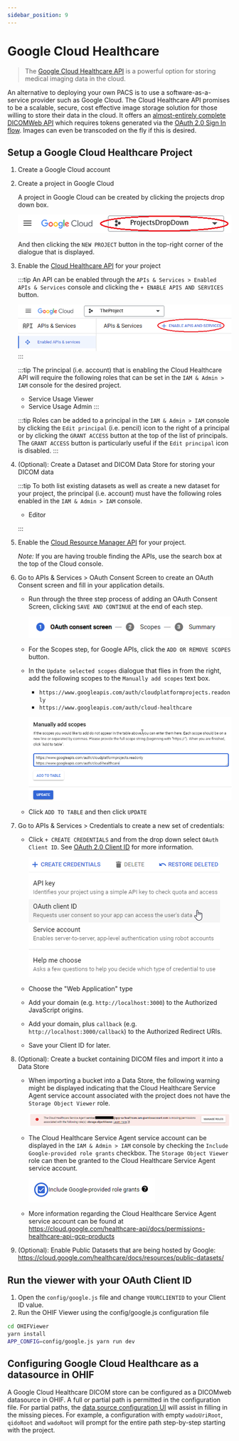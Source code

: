 ```yaml
---
sidebar_position: 9
---
```


# Google Cloud Healthcare

> The [Google Cloud Healthcare API](https://cloud.google.com/healthcare/) is a
> powerful option for storing medical imaging data in the cloud.

An alternative to deploying your own PACS is to use a software-as-a-service
provider such as Google Cloud. The Cloud Healthcare API promises to be a
scalable, secure, cost effective image storage solution for those willing to
store their data in the cloud. It offers an
[almost-entirely complete DICOMWeb API](https://cloud.google.com/healthcare/docs/dicom)
which requires tokens generated via the
[OAuth 2.0 Sign In flow](https://developers.google.com/identity/protocols/oauth2).
Images can even be transcoded on the fly if this is desired.

## Setup a Google Cloud Healthcare Project

1. Create a Google Cloud account
2. Create a project in Google Cloud

    A project in Google Cloud can be created by clicking the projects drop down box.

    ![Google projects drop down](../assets/img/google-projects-drop-down.png)

    And then clicking the `NEW PROJECT` button in the top-right corner of the
    dialogue that is displayed.

3. Enable the [Cloud Healthcare API](https://cloud.google.com/healthcare/) for your project

   :::tip
   An API can be enabled through the `APIs & Services > Enabled APIs & Services`
   console and clicking the `+ ENABLE APIS AND SERVICES` button.

   ![Google enable apis](../assets/img/google-enable-apis.png)
   :::

   :::tip
   The principal (i.e. account) that is enabling the Cloud Healthcare API will require
   the following roles that can be set in the `IAM & Admin > IAM` console for the
   desired project.
    - Service Usage Viewer
    - Service Usage Admin
   :::

   :::tip
   Roles can be added to a principal in the `IAM & Admin > IAM` console by clicking
   the `Edit principal` (i.e. pencil) icon to the right of a principal or by clicking the
   `GRANT ACCESS` button at the top of the list of principals. The `GRANT ACCESS`
   button is particularly useful if the `Edit principal` icon is disabled.
   :::

4. (Optional): Create a Dataset and DICOM Data Store for storing your DICOM data

    :::tip
    To both list existing datasets as well as create a new dataset for your project,
    the principal (i.e. account) must have the following roles enabled
    in the `IAM & Admin > IAM` console.

    - Editor

    :::

5. Enable the [Cloud Resource Manager API](https://cloud.google.com/resource-manager/) for your project.

   _Note:_ If you are having trouble finding the APIs, use the search box at
    the top of the Cloud console.

6. Go to APIs & Services > OAuth Consent Screen to create an OAuth Consent screen and fill in your application details.

   - Run through the three step process of adding an OAuth Consent Screen, clicking `SAVE AND CONTINUE` at the end of each step.

      ![Google OAuth Consent Screen steps](../assets/img/google-oauth-consent-steps.png)
   - For the Scopes step, for Google APIs, click the `ADD OR REMOVE SCOPES` button.
   - In the `Update selected scopes` dialogue that flies in from the right, add the
   following scopes to the `Manually add scopes` text box.
     - `https://www.googleapis.com/auth/cloudplatformprojects.readonly`
     - `https://www.googleapis.com/auth/cloud-healthcare`

      ![Google Manually Add Scopes](../assets/img/google-manually-add-scopes.png)

   - Click `ADD TO TABLE` and then click `UPDATE`


7. Go to APIs & Services > Credentials to create a new set of credentials:

    - Click `+ CREATE CREDENTIALS` and from the drop down select `OAuth Client ID`.
    See [OAuth 2.0 Client ID](https://developers.google.com/identity/protocols/oauth2/) for more information.

      ![Google Create Credentials](../assets/img/google-create-credentials.png)

    - Choose the "Web Application" type
    - Add your domain (e.g. `http://localhost:3000`) to the Authorized JavaScript
    origins.
    - Add your domain, plus `callback` (e.g. `http://localhost:3000/callback`) to the Authorized Redirect URIs.
    - Save your Client ID for later.

8. (Optional): Create a bucket containing DICOM files and import it into a Data Store

    - When importing a bucket into a Data Store, the following warning might be
      displayed indicating that the Cloud Healthcare Service Agent service account associated with the
      project does not have the `Storage Object Viewer` role.

      ![Google Create Credentials](../assets/img/google-healthcare-service-agent-warning.png)

    - The Cloud Healthcare Service Agent service account can be displayed in the
    `IAM & Admin > IAM` console by checking the `Include Google-provided role grants` checkbox.
    The `Storage Object Viewer` role can then be granted to the Cloud Healthcare Service Agent service account.

      ![Google Provided Accounts Checkbox](../assets/img/google-provided-accounts-checkbox.png)

    - More information regarding the Cloud Healthcare Service Agent service account can
    be found at https://cloud.google.com/healthcare-api/docs/permissions-healthcare-api-gcp-products

9. (Optional): Enable Public Datasets that are being hosted by Google:
  https://cloud.google.com/healthcare/docs/resources/public-datasets/

## Run the viewer with your OAuth Client ID

1. Open the `config/google.js` file and change `YOURCLIENTID` to your Client ID
   value.
1. Run the OHIF Viewer using the config/google.js configuration file

```bash
cd OHIFViewer
yarn install
APP_CONFIG=config/google.js yarn run dev
```

## Configuring Google Cloud Healthcare as a datasource in OHIF

A Google Cloud Healthcare DICOM store can be configured as a DICOMweb datasource
in OHIF. A full or partial path is permitted in the configuration file. For
partial paths, the [data source configuration UI](../configuration/dataSources/configuration-ui.md)
will assist in filling in the missing pieces. For example, a configuration with
empty `wadoUriRoot`, `qidoRoot` and `wadoRoot` will prompt for the entire path
step-by-step starting with the project.
